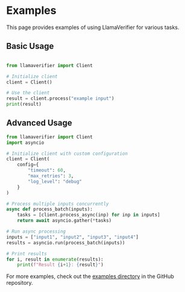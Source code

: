 # Examples

This page provides examples of using LlamaVerifier for various tasks.

## Basic Usage

```python

from llamaverifier import Client

# Initialize client
client = Client()

# Use the client
result = client.process("example input")
print(result)
```

## Advanced Usage

```python
from llamaverifier import Client
import asyncio

# Initialize client with custom configuration
client = Client(
    config={
        "timeout": 60,
        "max_retries": 3,
        "log_level": "debug"
    }
)

# Process multiple inputs concurrently
async def process_batch(inputs):
    tasks = [client.process_async(inp) for inp in inputs]
    return await asyncio.gather(*tasks)

# Run async processing
inputs = ["input1", "input2", "input3", "input4"]
results = asyncio.run(process_batch(inputs))

# Print results
for i, result in enumerate(results):
    print(f"Result {i+1}: {result}")
```

For more examples, check out the [examples directory](https://github.com/llamasearchai/llamaverifier/tree/main/examples) in the GitHub repository.
